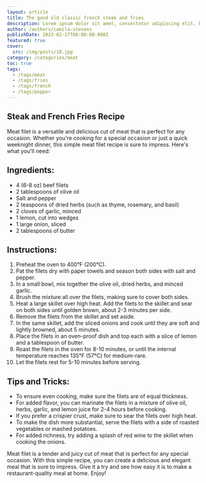 ```yaml
---
layout: article
title: The good old classic french steak and fries
description: Lorem ipsum dolor sit amet, consectetur adipiscing elit. Et nemo nimium beatus est; Idemne, quod iucunde? Duo Reges constructio interrete. At iamdecimum annum in spelunca iacet.
author: /authors/camila-stevens
publishDate: 2023-02-17T00:00:00.000Z
featured: true
cover:
  src: /img/posts/18.jpg
category: /categories/meat
toc: true
tags:
  - /tags/meat
  - /tags/fries
  - /tags/french
  - /tags/pepper
---
```


## Steak and French Fries Recipe

Meat filet is a versatile and delicious cut of meat that is perfect for any occasion. Whether you're cooking for a special occasion or just a quick weeknight dinner, this simple meat filet recipe is sure to impress. Here's what you'll need:

## Ingredients:

* 4 (6-8 oz) beef filets
* 2 tablespoons of olive oil
* Salt and pepper
* 2 teaspoons of dried herbs (such as thyme, rosemary, and basil)
* 2 cloves of garlic, minced
* 1 lemon, cut into wedges
* 1 large onion, sliced
* 2 tablespoons of butter

## Instructions:

1. Preheat the oven to 400°F (200°C).
2. Pat the filets dry with paper towels and season both sides with salt and pepper.
3. In a small bowl, mix together the olive oil, dried herbs, and minced garlic.
4. Brush the mixture all over the filets, making sure to cover both sides.
5. Heat a large skillet over high heat. Add the filets to the skillet and sear on both sides until golden brown, about 2-3 minutes per side.
6. Remove the filets from the skillet and set aside.
7. In the same skillet, add the sliced onions and cook until they are soft and lightly browned, about 5 minutes.
8. Place the filets in an oven-proof dish and top each with a slice of lemon and a tablespoon of butter.
9. Roast the filets in the oven for 8-10 minutes, or until the internal temperature reaches 135°F (57°C) for medium-rare.
10. Let the filets rest for 5-10 minutes before serving.

## Tips and Tricks:

* To ensure even cooking, make sure the filets are of equal thickness.
* For added flavor, you can marinate the filets in a mixture of olive oil, herbs, garlic, and lemon juice for 2-4 hours before cooking.
* If you prefer a crispier crust, make sure to sear the filets over high heat.
* To make the dish more substantial, serve the filets with a side of roasted vegetables or mashed potatoes.
* For added richness, try adding a splash of red wine to the skillet when cooking the onions.

Meat filet is a tender and juicy cut of meat that is perfect for any special occasion. With this simple recipe, you can create a delicious and elegant meal that is sure to impress. Give it a try and see how easy it is to make a restaurant-quality meal at home. Enjoy!